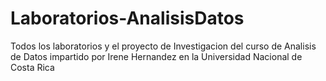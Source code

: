 # Laboratorios-AnalisisDatos

Todos los laboratorios y el proyecto de Investigacion del curso de Analisis de Datos impartido por Irene Hernandez en la Universidad Nacional de Costa Rica
